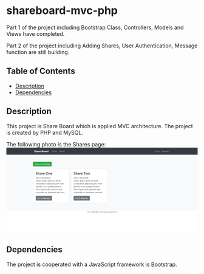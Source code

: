 # shareboard-mvc-php
Part 1 of the project including Bootstrap Class, Controllers, Models and Views have completed.

Part 2 of the project including Adding Shares, User Authentication, Message function are still building.
## Table of Contents

* [Description](#Description)
* [Dependencies](#dependencies)

## Description

This project is Share Board which is applied MVC architecture. The project is created by PHP and MySQL.

The following photo is the Shares page:
![alt text](assets/img/result.PNG)

## Dependencies

The project is cooperated with a JavaScript framework is Bootstrap.
